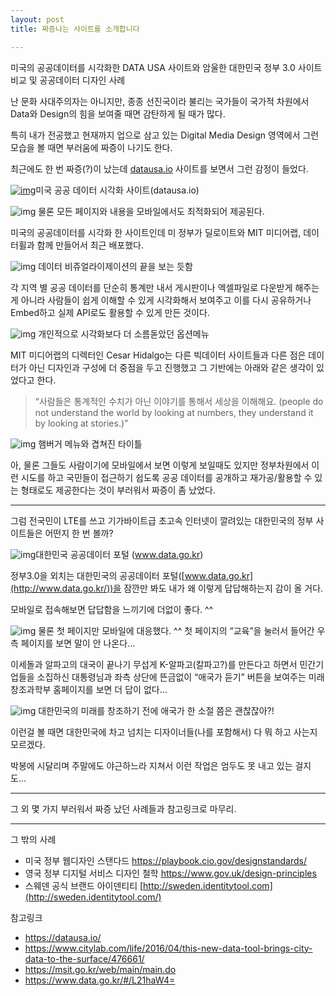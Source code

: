 ```yaml
---
layout: post
title: 짜증나는 사이트를 소개합니다

---
```


미국의 공공데이터를 시각화한 DATA USA 사이트와 암울한 대한민국 정부 3.0 사이트 비교 및 공공데이터 디자인 사례



난 문화 사대주의자는 아니지만, 종종 선진국이라 불리는 국가들이 국가적 차원에서 Data와 Design의 힘을 보여줄 때면 감탄하게 될 때가 많다.

특히 내가 전공했고 현재까지 업으로 삼고 있는 Digital Media Design 영역에서 그런 모습을 볼 때면 부러움에 짜증이 나기도 한다.

최근에도 한 번 짜증(?)이 났는데 [datausa.io](http://datausa.io/) 사이트를 보면서 그런 감정이 들었다.

[![img](https://kimtoma.github.io/_posts/2016/04/dc25e-1eggeu7vuegtr7oy0cdlj3q.png)](https://kimtoma.com/2016/04/11/datausa-site-that-make-me-jealousy/datausa.io)미국 공공 데이터 시각화 사이트(datausa.io)

![img](https://kimtoma.github.io/_posts/2016/04/78173-1djzzshsikzwk1s8v65lrla.png)
물론 모든 페이지와 내용을 모바일에서도 최적화되어 제공된다.

미국의 공공데이터를 시각화 한 사이트인데 미 정부가 딜로이트와 MIT 미디어랩, 데이터휠과 함께 만들어서 최근 배포했다.

![img](https://kimtoma.github.io/_posts/2016/04/edc61-1q0i40qpduguc72yikj2a0q.gif)
데이터 비쥬얼라이제이션의 끝을 보는 듯함

각 지역 별 공공 데이터를 단순히 통계만 내서 게시판이나 엑셀파일로 다운받게 해주는 게 아니라 사람들이 쉽게 이해할 수 있게 시각화해서 보여주고 이를 다시 공유하거나 Embed하고 실제 API로도 활용할 수 있게 만든 것이다.

![img](https://kimtoma.github.io/_posts/2016/04/92a87-1o-omqnqloik4vm2cwdipba.gif)
개인적으로 시각화보다 더 소름돋았던 옵션메뉴

MIT 미디어랩의 디렉터인 Cesar Hidalgo는 다른 빅데이터 사이트들과 다른 점은 데이터가 아닌 디자인과 구성에 더 중점을 두고 진행했고 그 기반에는 아래와 같은 생각이 있었다고 한다.

> “사람들은 통계적인 수치가 아닌 이야기를 통해서 세상을 이해해요. (people do not understand the world by looking at numbers, they understand it by looking at stories.)”

![img](https://kimtoma.github.io/_posts/2016/04/5a42f-1oyjrm0q4rpeu_gh_yg9ekg.png)
햄버거 메뉴와 겹쳐진 타이틀

아, 물론 그들도 사람이기에 모바일에서 보면 이렇게 보일때도 있지만 정부차원에서 이런 시도를 하고 국민들이 접근하기 쉽도록 공공 데이터를 공개하고 재가공/활용할 수 있는 형태로도 제공한다는 것이 부러워서 짜증이 좀 났었다.

------

그럼 전국민이 LTE를 쓰고 기가바이트급 초고속 인터넷이 깔려있는 대한민국의 정부 사이트들은 어떤지 한 번 볼까?

![img](https://kimtoma.github.io/_posts/2016/04/3a74f-1ldqbplzkhmwqdbatjkaoig.png)대한민국 공공데이터 포털 (www.data.go.kr)

정부3.0을 외치는 대한민국의 공공데이터 포털([www.data.go.kr](http://www.data.go.kr/))을 잠깐만 봐도 내가 왜 이렇게 답답해하는지 감이 올 거다.

모바일로 접속해보면 답답함을 느끼기에 더없이 좋다. ^^

![img](https://kimtoma.github.io/_posts/2016/04/5c775-1ldmv-sa5ev6_p-f7p5jphg.png)
물론 첫 페이지만 모바일에 대응했다. ^^ 첫 페이지의 “교육”을 눌러서 들어간 우측 페이지를 보면 말이 안 나온다…

이세돌과 알파고의 대국이 끝나기 무섭게 K-알파고(칼파고?)를 만든다고 하면서 민간기업들을 소집하신 대통령님과 좌측 상단에 뜬금없이 “애국가 듣기” 버튼을 보여주는 미래창조과학부 홈페이지를 보면 더 답이 없다…

![img](https://kimtoma.github.io/_posts/2016/04/be0a7-1kbzyot-mssponzi2c1gnha.png)
대한민국의 미래를 창조하기 전에 애국가 한 소절 쯤은 괜찮잖아?!

이런걸 볼 때면 대한민국에 차고 넘치는 디자이너들(나를 포함해서) 다 뭐 하고 사는지 모르겠다.

박봉에 시달리며 주말에도 야근하느라 지쳐서 이런 작업은 엄두도 못 내고 있는 걸지도…



------

그 외 몇 가지 부러워서 짜증 났던 사례들과 참고링크로 마무리.

------

그 밖의 사례

- 미국 정부 웹디자인 스탠다드 https://playbook.cio.gov/designstandards/
- 영국 정부 디지털 서비스 디자인 철학 https://www.gov.uk/design-principles
- 스웨덴 공식 브랜드 아이덴티티 [http://sweden.identitytool.com](http://sweden.identitytool.com/)

참고링크

- https://datausa.io/
- https://www.citylab.com/life/2016/04/this-new-data-tool-brings-city-data-to-the-surface/476661/
- https://msit.go.kr/web/main/main.do
- https://www.data.go.kr/#/L21haW4=